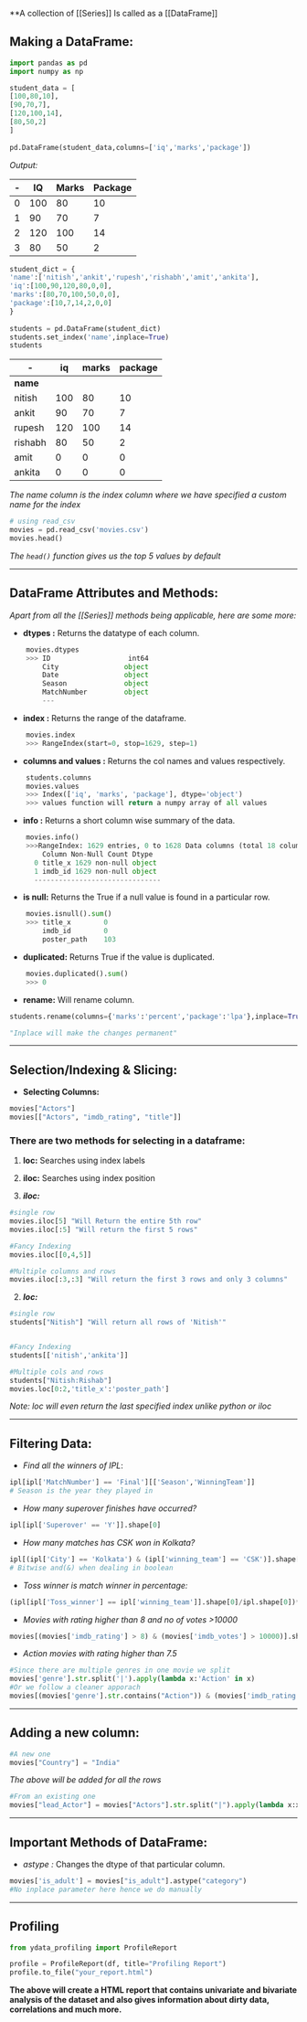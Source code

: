 **A collection of [[Series]] Is called as a [[DataFrame]] 

## Making a DataFrame:
```python
import pandas as pd
import numpy as np

student_data = [
[100,80,10],
[90,70,7],
[120,100,14],
[80,50,2]
]
  
pd.DataFrame(student_data,columns=['iq','marks','package'])
```
*Output:*

| - | IQ | Marks | Package |
| ---- | ---- | ---- | ---- |
| 0 | 100 | 80 | 10 |
| 1 | 90 | 70 | 7 |
| 2 | 120 | 100 | 14 |
| 3 | 80 | 50 | 2 |
```python
student_dict = {
'name':['nitish','ankit','rupesh','rishabh','amit','ankita'],
'iq':[100,90,120,80,0,0],
'marks':[80,70,100,50,0,0],
'package':[10,7,14,2,0,0]
}
  
students = pd.DataFrame(student_dict)
students.set_index('name',inplace=True)
students
```
|      - | iq | marks | package |
| ---- | ---- | ---- | ---- |
| **name** |  |  |  |
| nitish | 100 | 80 | 10 |
| ankit | 90 | 70 | 7 |
| rupesh | 120 | 100 | 14 |
| rishabh | 80 | 50 | 2 |
| amit | 0 | 0 | 0 |
| ankita | 0 | 0 | 0 |
*The name column is the index column where we have specified a custom name for the index*
```python
# using read_csv
movies = pd.read_csv('movies.csv')
movies.head()
```
*The `head()` function gives us the top 5 values by default*

---
## DataFrame Attributes and Methods:
*Apart from all the [[Series]] methods being applicable, here are some more:*

- **dtypes :** Returns the datatype of each column.
```python
	movies.dtypes
	>>> ID                   int64
	    City                object
		Date                object
		Season              object
		MatchNumber         object
		---
```
- **index :** Returns the range of the dataframe.
```python
	movies.index
	>>> RangeIndex(start=0, stop=1629, step=1)
```
- **columns and values :** Returns the col names and values respectively.
```python
	students.columns
	movies.values
	>>> Index(['iq', 'marks', 'package'], dtype='object')
	>>> values function will return a numpy array of all values
```
- **info :** Returns a short column wise summary of the data.
```python
	movies.info()
	>>>RangeIndex: 1629 entries, 0 to 1628 Data columns (total 18 columns):
		Column Non-Null Count Dtype
	  0 title_x 1629 non-null object 
	  1 imdb_id 1629 non-null object
	  -------------------------------
```
- **is null:** Returns the True if a null value is found in a particular row.
```python
	movies.isnull().sum()
	>>> title_x        0
        imdb_id        0
		poster_path    103
```
 - **duplicated:** Returns True if the value is duplicated.
```python
	movies.duplicated().sum()
	>>> 0
```
- **rename:** Will rename column.
```python
students.rename(columns={'marks':'percent','package':'lpa'},inplace=True)

"Inplace will make the changes permanent"
```
---
## Selection/Indexing & Slicing:
- **Selecting Columns:**
```python
movies["Actors"]
movies[["Actors", "imdb_rating", "title"]]
```
### There are two methods for selecting in a dataframe:
1. **loc:** Searches using index labels
2. **iloc:** Searches using index position

1. ***iloc:***
```python
#single row
movies.iloc[5] "Will Return the entire 5th row"
movies.iloc[:5] "Will return the first 5 rows"

#Fancy Indexing
movies.iloc[[0,4,5]] 

#Multiple columns and rows
movies.iloc[:3,:3] "Will return the first 3 rows and only 3 columns"
```

2. ***loc:***
```python
#single row
students["Nitish"] "Will return all rows of 'Nitish'"


#Fancy Indexing
students[['nitish','ankita']]

#Multiple cols and rows
students["Nitish:Rishab"]
movies.loc[0:2,'title_x':'poster_path']
```
*Note: loc will even return the last specified index unlike python or iloc*

---
## Filtering Data:
- *Find all the winners of IPL*:
```python
ipl[ipl['MatchNumber'] == 'Final'][['Season','WinningTeam']]
# Season is the year they played in
```
- *How many superover finishes have occurred?*
```python
ipl[ipl['Superover' == 'Y']].shape[0]
```
- *How many matches has CSK won in Kolkata?*
```python
ipl[(ipl['City'] == 'Kolkata') & (ipl['winning_team'] == 'CSK')].shape[0]
# Bitwise and(&) when dealing in boolean
```
- *Toss winner is match winner in percentage:*
```python
(ipl[ipl['Toss_winner'] == ipl['winning_team']].shape[0]/ipl.shape[0])*100
```
- *Movies with rating higher than 8 and no of votes >10000*
```python
movies[(movies['imdb_rating'] > 8) & (movies['imdb_votes'] > 10000)].shape[0]
```
- *Action movies with rating higher than 7.5*
```python
#Since there are multiple genres in one movie we split
movies['genre'].str.split('|').apply(lambda x:'Action' in x)
#Or we follow a cleaner apporach
movies[(movies['genre'].str.contains("Action")) & (movies['imdb_rating'] > 7.5)].shape[0]
```
---
## Adding a new column:
```python
#A new one
movies["Country"] = "India"
```
*The above will be added for all the rows*
```python
#From an existing one
movies["lead_Actor"] = movies["Actors"].str.split("|").apply(lambda x:x[0])
```
---
## Important Methods of DataFrame:
- *astype :* Changes the dtype of that particular column.
```python
movies['is_adult'] = movies["is_adult"].astype("category")
#No inplace parameter here hence we do manually
```

---
## Profiling
```python
from ydata_profiling import ProfileReport
```

```python
profile = ProfileReport(df, title="Profiling Report")
profile.to_file("your_report.html")
```

**The above will create a HTML report that contains univariate and bivariate analysis of the dataset and also gives information about dirty data, correlations and much more.**
